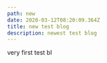 ```yaml
---
path: new
date: 2020-03-12T08:20:09.364Z
title: new test blog
description: newest test blog
---
```

very first test bl